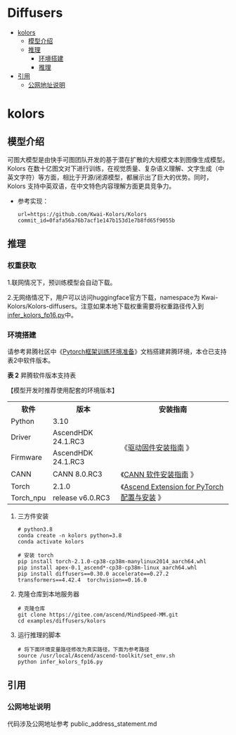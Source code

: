 # Diffusers

- [kolors](#kolors)
  - [模型介绍](#模型介绍)
  - [推理](#推理)
    - [环境搭建](#环境搭建)
    - [推理](#推理)
- [引用](#jump1)
  - [公网地址说明](#公网地址说明)

# kolors

## 模型介绍

可图大模型是由快手可图团队开发的基于潜在扩散的大规模文本到图像生成模型。Kolors 在数十亿图文对下进行训练，在视觉质量、复杂语义理解、文字生成（中英文字符）等方面，相比于开源/闭源模型，都展示出了巨大的优势。同时，Kolors 支持中英双语，在中文特色内容理解方面更具竞争力。

- 参考实现：

  ```
  url=https://github.com/Kwai-Kolors/Kolors
  commit_id=0fafa56a76b7acf1e147b153d1e7b8fd65f9055b
  ```

## 推理

### 权重获取

1.联网情况下，预训练模型会自动下载。

2.无网络情况下，用户可以访问huggingface官方下载，namespace为 Kwai-Kolors/Kolors-diffusers。注意如果本地下载权重需要将权重路径传入到[infer_kolors_fp16.py](infer_kolors_fp16.py)中。

### 环境搭建

  请参考昇腾社区中《[Pytorch框架训练环境准备](https://www.hiascend.com/document/detail/zh/ModelZoo/pytorchframework/ptes)》文档搭建昇腾环境，本仓已支持表2中软件版本。

  **表 2**  昇腾软件版本支持表

【模型开发时推荐使用配套的环境版本】

<table border="0">
  <tr>
    <th>软件</th>
    <th>版本</th>
    <th>安装指南</th>
  </tr>
  <tr>
    <td> Python </td>
    <td> 3.10 </td>
  </tr>
  <tr>
    <td> Driver </td>
    <td> AscendHDK 24.1.RC3 </td>
    <td rowspan="2">《<a href="https://www.hiascend.com/document/detail/zh/canncommercial/80RC3/softwareinst/instg/instg_0003.html?Mode=PmIns&OS=Ubuntu&Software=cannToolKit">驱动固件安装指南</a> 》</td>
  </tr>
  <tr>
    <td> Firmware </td>
    <td> AscendHDK 24.1.RC3 </td>
  </tr>
  <tr>
    <td> CANN </td>
    <td> CANN 8.0.RC3 </td>
    <td>《<a href="https://www.hiascend.com/document/detail/zh/canncommercial/80RC3/softwareinst/instg/instg_0000.html">CANN 软件安装指南</a> 》</td>
  </tr>
  <tr>
    <td> Torch </td>
    <td> 2.1.0 </td>
    <td rowspan="2">《<a href="https://www.hiascend.com/document/detail/zh/Pytorch/60RC3/configandinstg/instg/insg_0001.html">Ascend Extension for PyTorch 配置与安装</a> 》</td>
  </tr>
  <tr>
    <td> Torch_npu </td>
    <td> release v6.0.RC3 </td>
  </tr>
</table>

1. 三方件安装

    ```shell
    # python3.8
    conda create -n kolors python=3.8
    conda activate kolors

    # 安装 torch 
    pip install torch-2.1.0-cp38-cp38m-manylinux2014_aarch64.whl
    pip install apex-0.1_ascend*-cp38-cp38m-linux_aarch64.whl
    pip install diffusers==0.30.0 accelerate==0.27.2 transformers==4.42.4  torchvision==0.16.0
    ```

2. 克隆仓库到本地服务器

    ```shell
    # 克隆仓库
    git clone https://gitee.com/ascend/MindSpeed-MM.git
    cd examples/diffusers/kolors
    ```

3. 运行推理的脚本

    ```shell
   # 将下面环境变量路径修改为真实路径，下面为参考路径
   source /usr/local/Ascend/ascend-toolkit/set_env.sh
   python infer_kolors_fp16.py
   ```

<a id="jump1"></a>

## 引用

### 公网地址说明

代码涉及公网地址参考 public_address_statement.md

